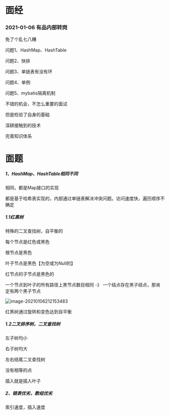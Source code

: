 # 面经

### 2021-01-06 有品内部转岗

免了个乱七八糟

问题1、HashMap、HashTable

问题2、快排

问题3、单链表有没有环

问题4、单例

问题5、mybatis隔离机制

不错的机会，不怎么重要的面试

但是检验了自身的基础

深耕接触到的技术

完善知识体系

# 面题

##### 1、HashMap、HashTable相同不同

相同，都是Map接口的实现

都是基于哈希表实现的，内部通过单链表解决冲突问题。访问速度快，遍历顺序不确定

##### 1.1红黑树

特殊的二叉查找树，自平衡的

每个节点是红色或黑色

根节点是黑色

叶子节点是黑色【为空或为Null的】

红节点的子节点是黑色的

一个节点到叶子的所有路径上黑节点数目相同 -》 一个结点存在黑子结点，那肯定有两个黑子节点

![image-20210106212153483](C:\Users\paking\AppData\Roaming\Typora\typora-user-images\image-20210106212153483.png)

红黑树通过旋转和变色达到自平衡

##### 1.2二叉排序树，二叉查找树

左子树均小

右子树均大

左右结尾二叉查找树

没有相等的点

插入就是插入叶子

##### 2、链表优劣，数组优劣

索引速度，插入速度